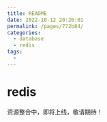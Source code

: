```yaml
---
title: README
date: 2022-10-12 20:26:01
permalink: /pages/772b84/
categories:
  - database
  - redis
tags:
  - 
---
```

# redis



资源整合中，即将上线，敬请期待！